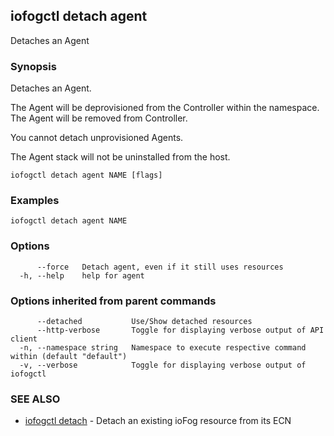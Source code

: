 ## iofogctl detach agent

Detaches an Agent

### Synopsis

Detaches an Agent.

The Agent will be deprovisioned from the Controller within the namespace.
The Agent will be removed from Controller.

You cannot detach unprovisioned Agents.

The Agent stack will not be uninstalled from the host.

```
iofogctl detach agent NAME [flags]
```

### Examples

```
iofogctl detach agent NAME
```

### Options

```
      --force   Detach agent, even if it still uses resources
  -h, --help    help for agent
```

### Options inherited from parent commands

```
      --detached           Use/Show detached resources
      --http-verbose       Toggle for displaying verbose output of API client
  -n, --namespace string   Namespace to execute respective command within (default "default")
  -v, --verbose            Toggle for displaying verbose output of iofogctl
```

### SEE ALSO

* [iofogctl detach](iofogctl_detach.md)	 - Detach an existing ioFog resource from its ECN


